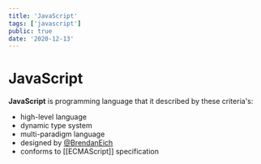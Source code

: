 ```yaml
---
title: 'JavaScript'
tags: ['javascript']
public: true
date: '2020-12-13'
---
```


# JavaScript

**JavaScript** is programming language that it described by these criteria's:

- high-level language
- dynamic type system
- multi-paradigm language
- designed by [@BrendanEich](https://twitter.com/BrendanEich)
- conforms to [[ECMAScript]] specification
